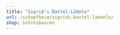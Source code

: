 ```yaml
---
title: "Sigrid's Bastel-Lädele"
url: /schopfheim/sigrids-bastel-laedele/
shop: Schreibwaren
---
```

